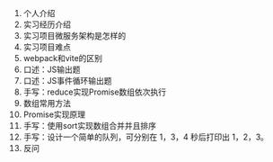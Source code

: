 1. 个人介绍
2. 实习经历介绍
3. 实习项目微服务架构是怎样的
4. 实习项目难点
5. webpack和vite的区别
6. 口述：JS输出题
7. 口述：JS事件循环输出题
8. 手写：reduce实现Promise数组依次执行
9. 数组常用方法
10. Promise实现原理
11. 手写：使用sort实现数组合并并且排序
12. 手写：设计一个简单的队列，可分别在 1，3，4 秒后打印出 1，2，3。
13. 反问